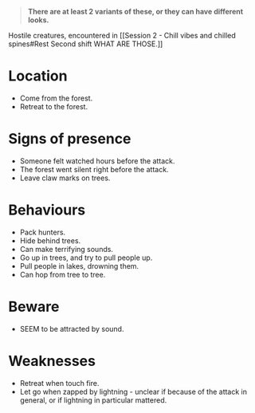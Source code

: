 > **There are at least 2 variants of these, or they can have different looks.**

Hostile creatures, encountered in [[Session 2 - Chill vibes and chilled spines#Rest Second shift WHAT ARE THOSE.]]

# Location

- Come from the forest.
- Retreat to the forest.

# Signs of presence

- Someone felt watched hours before the attack.
- The forest went silent right before the attack.
- Leave claw marks on trees.

# Behaviours

- Pack hunters.
- Hide behind trees.
- Can make terrifying sounds.
- Go up in trees, and try to pull people up.
- Pull people in lakes, drowning them.
- Can hop from tree to tree.

# Beware

- SEEM to be attracted by sound.

# Weaknesses

- Retreat when touch fire.
- Let go when zapped by lightning - unclear if because of the attack in general, or if lightning in particular mattered.
